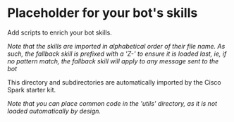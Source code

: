 # Placeholder for your bot's skills

Add scripts to enrich your bot skills.

_Note that the skills are imported in alphabetical order of their file name. As such, the fallback skill is prefixed with a 'Z-' to ensure it is loaded last, ie, if no pattern match, the fallback skill will apply to any message sent to the bot_


This directory and subdirectories are automatically imported by the Cisco Spark starter kit.

_Note that you can place common code in the 'utils' directory, as it is not loaded automatically by design._

